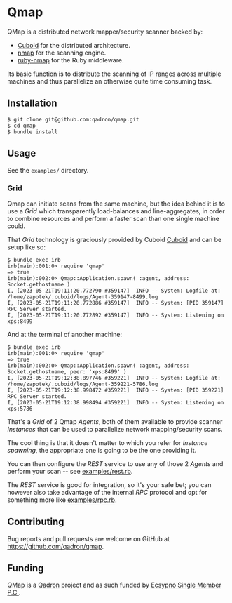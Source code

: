 # Qmap

QMap is a distributed network mapper/security scanner backed by:

* [Cuboid](https://github.com/qadron/cuboid) for the distributed architecture.
* [nmap](https://nmap.org/) for the scanning engine.
* [ruby-nmap](https://github.com/postmodern/ruby-nmap) for the Ruby middleware.

Its basic function is to distribute the scanning of IP ranges across multiple machines and thus parallelize an otherwise 
quite time consuming task.

## Installation

    $ git clone git@github.com:qadron/qmap.git
    $ cd qmap
    $ bundle install

## Usage

See the `examples/` directory.

### Grid

Qmap can initiate scans from the same machine, but the idea behind it is to use a _Grid_ which transparently load-balances
and line-aggregates, in order to combine resources and perform a faster scan than one single machine could.

That _Grid_ technology is graciously provided by Cuboid [Cuboid](https://github.com/qadron/cuboid) and can be setup like so:

```
$ bundle exec irb
irb(main):001:0> require 'qmap'
=> true
irb(main):002:0> Qmap::Application.spawn( :agent, address: Socket.gethostname )
I, [2023-05-21T19:11:20.772790 #359147]  INFO -- System: Logfile at: /home/zapotek/.cuboid/logs/Agent-359147-8499.log
I, [2023-05-21T19:11:20.772886 #359147]  INFO -- System: [PID 359147] RPC Server started.
I, [2023-05-21T19:11:20.772892 #359147]  INFO -- System: Listening on xps:8499
```

And at the terminal of another machine:

```
$ bundle exec irb
irb(main):001:0> require 'qmap'
=> true
irb(main):002:0> Qmap::Application.spawn( :agent, address: Socket.gethostname, peer: 'xps:8499' )
I, [2023-05-21T19:12:38.897746 #359221]  INFO -- System: Logfile at: /home/zapotek/.cuboid/logs/Agent-359221-5786.log
I, [2023-05-21T19:12:38.998472 #359221]  INFO -- System: [PID 359221] RPC Server started.
I, [2023-05-21T19:12:38.998494 #359221]  INFO -- System: Listening on xps:5786
```

That's a _Grid_ of 2 Qmap _Agents_, both of them available to provide scanner _Instances_ that can be used to parallelize
network mapping/security scans.

The cool thing is that it doesn't matter to which you refer for _Instance_ _spawning_, the appropriate one is going to
be the one providing it.

You can then configure the _REST_ service to use any of those 2 _Agents_ and perform your scan -- 
see [examples/rest.rb](https://github.com/qadron/qmap/blob/master/examples/rest.rb).

The _REST_ service is good for integration, so it's your safe bet; you can however also take advantage of the internal
_RPC_ protocol and opt for something more like [examples/rpc.rb](https://github.com/qadron/qmap/blob/master/examples/rpc.rb).

## Contributing

Bug reports and pull requests are welcome on GitHub at https://github.com/qadron/qmap.

## Funding

QMap is a [Qadron](https://github.com/qadron/) project and as such funded by [Ecsypno Single Member P.C.](https://ecsypno.com).
